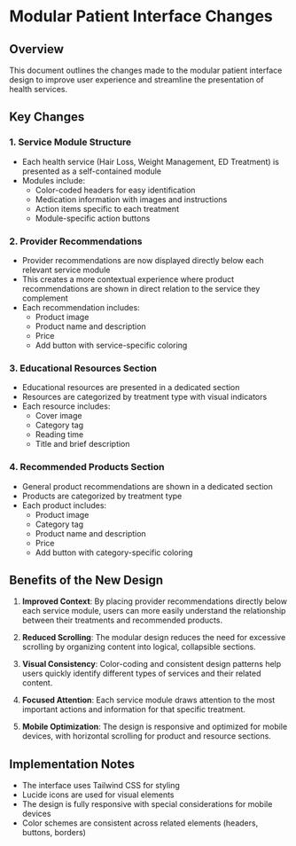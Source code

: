 # Modular Patient Interface Changes

## Overview
This document outlines the changes made to the modular patient interface design to improve user experience and streamline the presentation of health services.

## Key Changes

### 1. Service Module Structure
- Each health service (Hair Loss, Weight Management, ED Treatment) is presented as a self-contained module
- Modules include:
  - Color-coded headers for easy identification
  - Medication information with images and instructions
  - Action items specific to each treatment
  - Module-specific action buttons

### 2. Provider Recommendations
- Provider recommendations are now displayed directly below each relevant service module
- This creates a more contextual experience where product recommendations are shown in direct relation to the service they complement
- Each recommendation includes:
  - Product image
  - Product name and description
  - Price
  - Add button with service-specific coloring

### 3. Educational Resources Section
- Educational resources are presented in a dedicated section
- Resources are categorized by treatment type with visual indicators
- Each resource includes:
  - Cover image
  - Category tag
  - Reading time
  - Title and brief description

### 4. Recommended Products Section
- General product recommendations are shown in a dedicated section
- Products are categorized by treatment type
- Each product includes:
  - Product image
  - Category tag
  - Product name and description
  - Price
  - Add button with category-specific coloring

## Benefits of the New Design

1. **Improved Context**: By placing provider recommendations directly below each service module, users can more easily understand the relationship between their treatments and recommended products.

2. **Reduced Scrolling**: The modular design reduces the need for excessive scrolling by organizing content into logical, collapsible sections.

3. **Visual Consistency**: Color-coding and consistent design patterns help users quickly identify different types of services and their related content.

4. **Focused Attention**: Each service module draws attention to the most important actions and information for that specific treatment.

5. **Mobile Optimization**: The design is responsive and optimized for mobile devices, with horizontal scrolling for product and resource sections.

## Implementation Notes

- The interface uses Tailwind CSS for styling
- Lucide icons are used for visual elements
- The design is fully responsive with special considerations for mobile devices
- Color schemes are consistent across related elements (headers, buttons, borders)
